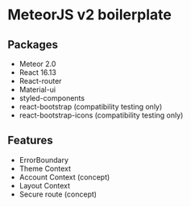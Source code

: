 # MeteorJS v2 boilerplate

## Packages
- Meteor 2.0
- React 16.13
- React-router
- Material-ui
- styled-components
- react-bootstrap (compatibility testing only)
- react-bootstrap-icons (compatibility testing only)

## Features
- ErrorBoundary
- Theme Context
- Account Context (concept)
- Layout Context
- Secure route (concept)
